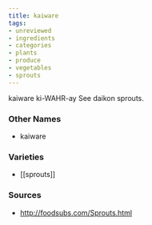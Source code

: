```yaml
---
title: kaiware
tags:
- unreviewed
- ingredients
- categories
- plants
- produce
- vegetables
- sprouts
---
```

kaiware ki-WAHR-ay See daikon sprouts.

### Other Names

* kaiware

### Varieties

* [[sprouts]]

### Sources
* http://foodsubs.com/Sprouts.html
